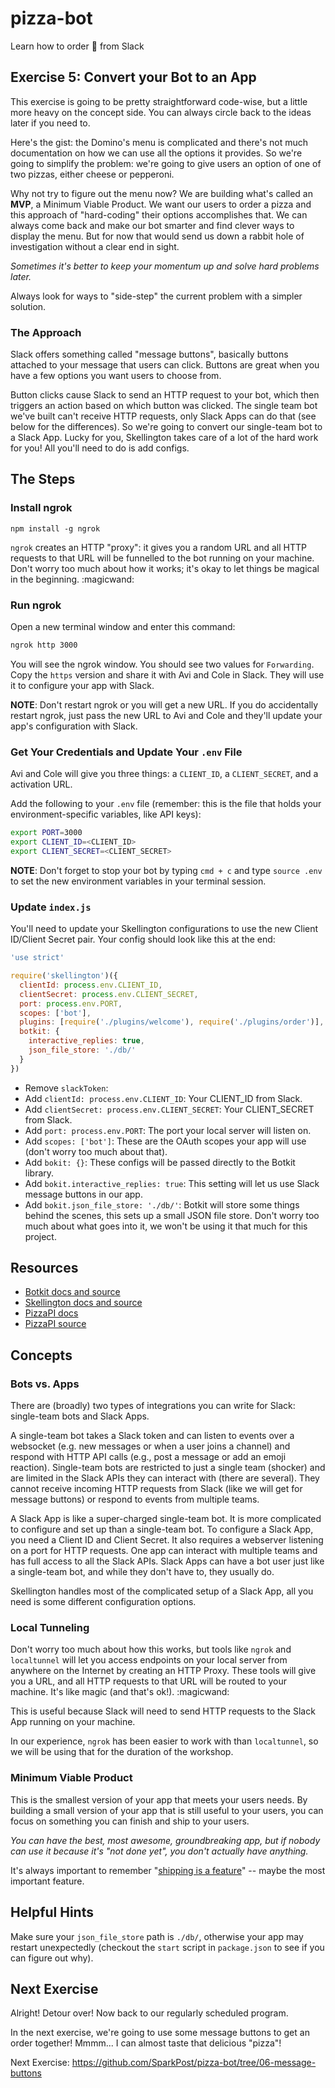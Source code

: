 # pizza-bot
Learn how to order :pizza: from Slack

## Exercise 5: Convert your Bot to an App

This exercise is going to be pretty straightforward code-wise, but a little more heavy on the concept side. You can always circle back to the ideas later if you need to.

Here's the gist: the Domino's menu is complicated and there's not much documentation on how we can use all the options it provides. So we're going to simplify the problem: we're going to give users an option of one of two pizzas, either cheese or pepperoni.

Why not try to figure out the menu now? We are building what's called an **MVP**, a Minimum Viable Product. We want our users to order a pizza and this approach of "hard-coding" their options accomplishes that. We can always come back and make our bot smarter and find clever ways to display the menu. But for now that would send us down a rabbit hole of investigation without a clear end in sight. 

*Sometimes it's better to keep your momentum up and solve hard problems later.*

Always look for ways to "side-step" the current problem with a simpler solution.

### The Approach

Slack offers something called "message buttons", basically buttons attached to your message that users can click. Buttons are great when you have a few options you want users to choose from. 

Button clicks cause Slack to send an HTTP request to your bot, which then triggers an action based on which button was clicked. The single team bot we've built can't receive HTTP requests, only Slack Apps can do that (see below for the differences). So we're going to convert our single-team bot to a Slack App. Lucky for you, Skellington takes care of a lot of the hard work for you! All you'll need to do is add  configs.

## The Steps

### Install ngrok

`npm install -g ngrok`

`ngrok` creates an HTTP "proxy": it gives you a random URL and all HTTP requests to that URL will be funnelled to the bot running on your machine. Don't worry too much about how it works; it's okay to let things be magical in the beginning. :magicwand:

### Run ngrok

Open a new terminal window and enter this command:
```bash
ngrok http 3000
```

You will see the ngrok window. You should see two values for `Forwarding`. Copy the `https` version and share it with Avi and Cole in Slack. They will use it to configure your app with Slack.

**NOTE**: Don't restart ngrok or you will get a new URL. If you do accidentally restart ngrok, just pass the new URL to Avi and Cole and they'll update your app's configuration with Slack.


### Get Your Credentials and Update Your `.env` File

Avi and Cole will give you three things: a `CLIENT_ID`, a `CLIENT_SECRET`, and a activation URL.

Add the following to your `.env` file (remember: this is the file that holds your environment-specific variables, like API keys):

```bash
export PORT=3000
export CLIENT_ID=<CLIENT_ID>
export CLIENT_SECRET=<CLIENT_SECRET>
```

**NOTE**: Don't forget to stop your bot by typing `cmd + c` and type `source .env` to set the new environment variables in your terminal session.

### Update `index.js`

You'll need to update your Skellington configurations to use the new Client ID/Client Secret pair. Your config should look like this at the end:

```js
'use strict'

require('skellington')({
  clientId: process.env.CLIENT_ID,
  clientSecret: process.env.CLIENT_SECRET,
  port: process.env.PORT,
  scopes: ['bot'],
  plugins: [require('./plugins/welcome'), require('./plugins/order')],
  botkit: {
    interactive_replies: true,
    json_file_store: './db/'
  }
})
```

* Remove `slackToken`:
* Add `clientId: process.env.CLIENT_ID`: Your CLIENT_ID from Slack.
* Add `clientSecret: process.env.CLIENT_SECRET`: Your CLIENT_SECRET from Slack.
* Add `port: process.env.PORT`: The port your local server will listen on.
* Add `scopes: ['bot']`: These are the OAuth scopes your app will use (don't worry too much about that).
* Add `bokit: {}`: These configs will be passed directly to the Botkit library.
* Add `bokit.interactive_replies: true`: This setting will let us use Slack message buttons in our app.
* Add `bokit.json_file_store: './db/'`: Botkit will store some things behind the scenes, this sets up a small JSON file store. Don't worry too much about what goes into it, we won't be using it that much for this project.

## Resources

* [Botkit docs and source](https://github.com/howdyai/botkit)
* [Skellington docs and source](https://github.com/Skellington-Closet/skellington)
* [PizzaPI docs](http://riaevangelist.github.io/node-dominos-pizza-api/)
* [PizzaPI source](https://github.com/RIAEvangelist/node-dominos-pizza-api)


## Concepts

### Bots vs. Apps

There are (broadly) two types of integrations you can write for Slack: single-team bots and Slack Apps. 

A single-team bot takes a Slack token and can listen to events over a websocket (e.g. new messages or when a user joins a channel) and respond with HTTP API calls (e.g., post a message or add an emoji reaction). Single-team bots are restricted to just a single team (shocker) and are limited in the Slack APIs they can interact with (there are several). They cannot receive incoming HTTP requests from Slack (like we will get for message buttons) or respond to events from multiple teams.

A Slack App is like a super-charged single-team bot. It is more complicated to configure and set up than a single-team bot. To configure a Slack App, you need a Client ID and Client Secret. It also requires a webserver listening on a port for HTTP requests. One app can interact with multiple teams and has full access to all the Slack APIs. Slack Apps can have a bot user just like a single-team bot, and while they don't have to, they usually do.

Skellington handles most of the complicated setup of a Slack App, all you need is some different configuration options.

### Local Tunneling

Don't worry too much about how this works, but tools like `ngrok` and `localtunnel` will let you access endpoints on your local server from anywhere on the Internet by creating an HTTP Proxy. These tools will give you a URL, and all HTTP requests to that URL will be routed to your machine. It's like magic (and that's ok!). :magicwand:

This is useful because Slack will need to send HTTP requests to the Slack App running on your machine.

In our experience, `ngrok` has been easier to work with than `localtunnel`, so we will be using that for the duration of the workshop.

### Minimum Viable Product

This is the smallest version of your app that meets your users needs. By building a small version of your app that is still useful to your users, you can focus on something you can finish and ship to your users.

*You can have the best, most awesome, groundbreaking app, but if nobody can use it because it's "not done yet", you don't actually have anything.*

It's always important to remember "[shipping is a feature](https://www.joelonsoftware.com/2009/09/23/the-duct-tape-programmer/)" -- maybe the most important feature.

## Helpful Hints

Make sure your `json_file_store` path is `./db/`, otherwise your app may restart unexpectedly (checkout the `start` script in `package.json` to see if you can figure out why).

## Next Exercise

Alright! Detour over! Now back to our regularly scheduled program.

In the next exercise, we're going to use some message buttons to get an order together! Mmmm... I can almost taste that delicious "pizza"!

Next Exercise: https://github.com/SparkPost/pizza-bot/tree/06-message-buttons

